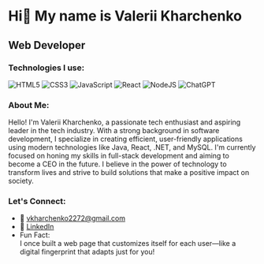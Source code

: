 # Hi👋 My name is Valerii Kharchenko
## Web Developer

### Technologies I use: 
![HTML5](https://img.shields.io/badge/html5-%23E34F26.svg?style=for-the-badge&logo=html5&logoColor=white)
![CSS3](https://img.shields.io/badge/css3-%231572B6.svg?style=for-the-badge&logo=css3&logoColor=white)
![JavaScript](https://img.shields.io/badge/javascript-%23323330.svg?style=for-the-badge&logo=javascript&logoColor=%23F7DF1E)
![React](https://img.shields.io/badge/react-%2320232a.svg?style=for-the-badge&logo=react&logoColor=%2361DAFB)
![NodeJS](https://img.shields.io/badge/node.js-6DA55F?style=for-the-badge&logo=node.js&logoColor=white)
![ChatGPT](https://img.shields.io/badge/chatGPT-74aa9c?style=for-the-badge&logo=openai&logoColor=white)


### About Me:

Hello! I'm Valerii Kharchenko, a passionate tech enthusiast and aspiring leader in the tech industry. With a strong background in software development, I specialize in creating efficient, user-friendly applications using modern technologies like Java, React, .NET, and MySQL. I'm currently focused on honing my skills in full-stack development and aiming to become a CEO in the future. I believe in the power of technology to transform lives and strive to build solutions that make a positive impact on society.

### Let's Connect:
- 📧 vkharchenko2272@gmail.com  
- 💼 [LinkedIn](https://www.linkedin.com/in/kharchenko-valerii/)  
- Fun Fact:  
  I once built a web page that customizes itself for each user—like a digital fingerprint that adapts just for you!

<!--
**VKharchenko2272/VKharchenko2272 is a ✨ _special_ ✨ repository because its `README.md` (this file) appears on your GitHub profile.

Here are some ideas to get you started:

- 🔭 I’m currently working on ...
- 🌱 I’m currently learning ...
- 👯 I’m looking to collaborate on ...
- 🤔 I’m looking for help with ...
- 💬 Ask me about ...
- 📫 How to reach me: ...
- 😄 Pronouns: ...
- ⚡ Fun fact: ...
-->
